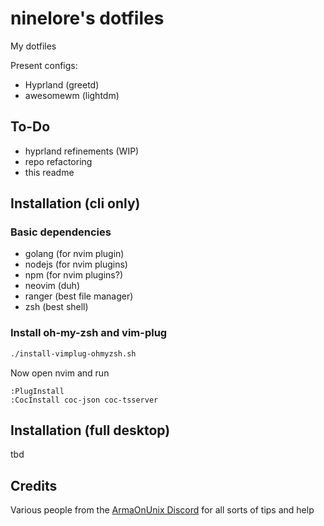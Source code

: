 # ninelore's dotfiles

My dotfiles

Present configs:

- Hyprland (greetd)
- awesomewm (lightdm)

## To-Do

- hyprland refinements (WIP)
- repo refactoring
- this readme

## Installation (cli only)  

### Basic dependencies

- golang (for nvim plugin)
- nodejs (for nvim plugins)
- npm (for nvim plugins?)
- neovim (duh)
- ranger (best file manager)
- zsh (best shell)

### Install oh-my-zsh and vim-plug

```bash
./install-vimplug-ohmyzsh.sh
```

Now open nvim and run

```vim
:PlugInstall
:CocInstall coc-json coc-tsserver
```

## Installation (full desktop)

tbd

## Credits

Various people from the [ArmaOnUnix Discord](https://discord.gg/p28Ra36) for all sorts of tips and help
